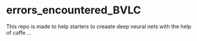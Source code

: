 # errors_encountered_BVLC
This repo is made to help starters to creaate deep neural nets with the help of caffe ...
